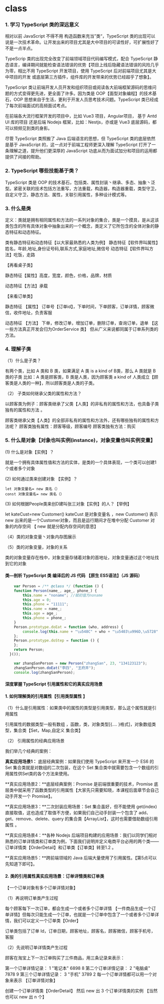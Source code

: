 # class

### 1. 学习 TypeScript 类的深远意义

相对以前 JavaScript 不得不用 构造函数来充当”类“，TypeScript 类的出现可以说是一次技术革命。让开发出来的项目尤其是大中项目的可读性好，可扩展性好了不是一点半点。

TypeScrip 类的出现完全改变了前端领域项目代码编写模式，配合 TypeScript 静态语言，编译期间就能检查语法错误的优势【项目上线后隐藏语法错误的风险几乎为零，相比不用 TypeScript 开发项目，使用 TypeScript 后对前端项目尤其是大中项目的开发 或底层第三方插件，组件库的开发带来的优势已经超乎了想象】。

TypeScript 类让前端开发人员开发和组织项目或阅读各大前端框架源码的思维问题的方式变得更先进，更全面了许多。因为类是 OOP【面型对象编程】的技术基石，OOP 思想来自于生活，更利于开发人员思考技术问题。TypeScript 类已经成了每次前端面试的高频面试考点。

在前端各大流行框架开发的项目中，比如 Vue3 项目，Angular项目， 基于 Antd UI 库的项目 还是后端 Nodejs 框架，比如：Nestjs，亦或是 Vue3 底层源码，都可以频频见到类的身影。

尽管 TypeScript 类照搬了 Java 后端语言的思想，但 TypeScript 类的底层依然是基于 JavaScript 的，这一点对于前端工程师更深入理解 TypeScript 打开了一条理解之道，提升他们更深厚的 JavaScript 功底从而为面试加分和项目的运用都提供了间接的帮助。

### 2. TypeScript 哪些技能基于类？

TypeScript 类是 OOP 的技术基石，包括类、属性封装丶继承、多态、抽象丶泛型。紧密关联的技术包括方法重写，方法重载，构造器，构造器重载，类型守卫，自定义守卫，静态方法、属性，关联引用属性，多种设计模式等。

### 3. 什么是类

定义：类就是拥有相同属性和方法的一系列对象的集合，类是一个摸具，是从这该类包含的所有具体对象中抽象出来的一个概念，类定义了它所包含的全体对象的静态特征和动态特征。

类有静态特征和动态特征【以大家最熟悉的人类为例】
静态特征【软件界叫属性】姓名，年龄,地址,身份证号码,联系方式,家庭地址,微信号
动态特征【软件界叫方法】吃饭，走路

【再看桌子类】

静态特征【属性】高度，宽度，颜色，价格，品牌，材质

动态特征【方法】承载

【来看订单类】

静态特征 【属性】 订单号【订单id】，下单时间，下单顾客，订单详情，顾客微信，收件地址，负责客服

动态特征  【方法】 下单，修改订单，增加订单，删除订单，查询订单，退单 【这一些方法真正开发会归为OrderService 类】 但从广义来说都同属于订单系列类的方法。

### 4. 理解子类

（1）什么是子类？

有两个类，比如 A 类和 B 类，如果满足 A 类  is a kind of  B类，那么 A 类就是 B 类的子类
比如：A 类是顾客类，B 类是人类，因为顾客类 a kind of 人类成立【顾客类是人类的一种】，所以顾客类是人类的子类。

（2） 子类如何继承父类的属性和方法？

以顾客类为例子：顾客类继承了父类【人类】的非私有的属性和方法，也具备子类独有的属性和方法 。

顾客类继承父类【人类】的全部非私有的属性和方法外，还有哪些独有的属性和方法呢？
顾客类独有属性：顾客等级，顾客编号
顾客类独有方法：购买

### 5. 什么是对象【对象也叫实例(instance)，对象变量也叫实例变量】

(1)  什么是对象【实例】？

就是一个拥有具体属性值和方法的实体，是类的一个具体表现，一个类可以创建1个或者多个对象

(2)  如何通过类来创建对象 【实例】？
```
let 对象变量名= new 类名（）
const 对象变量名= new 类名（）
```

(3)  如何根据People类来创D建叫张三对象【实例】的人？【举例】

let  kateCust=new Customer()   kateCust 是对象变量名 ，new Customer()  表示 new 出来的是一个Customer对象，而且是运行期间才在堆中分配 Customer 对象的内存空间 【 new  就是分配内存空间的意思】

（4）类的对象变量丶对象内存图展示

（5）类的对象变量，对象的关系

类的对象变量存在栈中，对象变量存储着对象的首地址，对象变量通过这个地址找到它的对象

#### 类—剖析 TypeScript 类 编译后的 JS 代码 【原生 ES5语法】（JS 源码）

``` javascript
	var Person = /** @class */ (function () {
    function Person(name_, age_, phone_) {
        this.name = "noname"; //赋初值为noname
        this.age = 0;
        this.phone = "11111";
        this.name = name_;
        this.age = age_;
        this.phone = phone_;
    }
    Person.prototype.doEat = function (who, address) {
        console.log(this.name + "\u548C" + who + "\u5403\u996D,\u5728" + address + "\u5403\u996D");
    };
    Person.prototype.doStep = function () {
    };
    return Person;
  }());
  
    var zhangSanPerson = new Person("zhangSan", 23, "134123123");
    zhangSanPerson.doEat("李四", "王府井");
    console.log(zhangSanPerson);
```

#### 深度掌握 TypeScript 引用属性和它的真实应用场景

#### 1. 如何理解类的引用属性【引用类型属性 】

（1）什么是引用属性：如果类中的属性的类型是引用类型，那么这个属性就是引用属性

引用属性的数据类型一般有数组 ，函数，类，对象类型[{.... }格式]，对象数组类型，集合类【Set，Map,自定义	集合类】

（2） 引用属性的经典应用场景

我们举几个经典的案例：

**真实应用场景1：** 底层经典案例：如果我们使用 TypeScript 来开发一个 ES6 的 Set 集合类就是对数组的二次包装，在这个 Set 集合类中就需要包含一个数组的引用属性供Set类的各个方法来使用。

**真实应用场景2：**底层经典案例：Promise 是前端很重要的技术，Promise 底层类中就采用了函数类型的引用属性【大家先只需要知晓，本课程后面章节会自己动手开发一个 Promise】。

**真实应用场景3：**二次封装应用场景：Set 集合虽好，但不能使用 get(index) 直接取值，这也造成了取值不方便，如果我们自己动手封装一个包含了 add、get、remove、delete、query 的集合类【ArrayList】，这时也需要借助数组引用属性 。

**真实应用场景4：**各种 Nodejs 后端项目构建的应用场景：我们以同学们相对熟悉的订单详情类和订单类为例，下面我们说明并定义电商平台必用的两个类——订单详情类【OrderDetail】和订单类【订单类】转至1.2 。

**真实应用场景5：**跨前端领域的 Java 后端大量使用了引用属性。【第5点可以先知道下即可】。

#### 2. 类的引用属性真实应用场景：订单详情类和订单类

【一个订单对象有多个订单详情对象】

（1）再说明订单类产生过程

每个顾客每下一次订单，都会生成一个或者多个订单详情 【一件商品生成一个订单详情】但每次只能生成一个订单，也就是一个订单中包含了一个或者多个订单详情，我们可以定义一个订单类【Order】

订单类包括了订单 Id，订单日期，顾客地址，顾客名，顾客微信，顾客手机号，客服

（2）先说明订单详情类产生过程

顾客在淘宝上下一次订单购买了三件商品，用三条记录来表示：

第一个订单详情记录： 1   "笔记本" 6898  8
第二个订单详情记录：  2    "电脑桌" 7878  9
第三个订单详情记录：  3    "手机"   3789  2
每一个订单详情都可以用一个对象来表示 【订单详情对象】

创建一个订单详情类【OrderDetail】 然后 new 出 3 个订单详情类的实例 【当然也可以 new 出 n 个】
